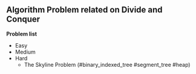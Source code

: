 ## Algorithm Problem related on Divide and Conquer

**Problem list**
* Easy
* Medium
* Hard
	* The Skyline Problem (\#binary_indexed_tree \#segment_tree \#heap)